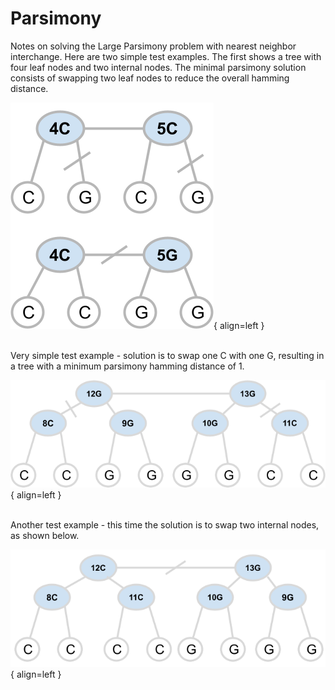 # Parsimony

Notes on solving the Large Parsimony problem with 
nearest neighbor interchange.  Here are two simple
test examples.  The first shows a tree with four leaf nodes and 
two internal nodes.  The minimal parsimony solution consists 
of swapping two leaf nodes to reduce the overall 
hamming distance.
<br>

![Placeholder](assets/LargeParsimonyNNI.png){ align=left }

<br>
Very simple test example - solution is to swap one C with one G, 
resulting in a tree with a minimum parsimony hamming distance of 1.
<br>

![Placeholder](assets/LargeParsimonyNNItest2.png){ align=left }

<br>
Another test example - this time the solution is to swap two internal
nodes, as shown below.
<br>

![Placeholder](assets/LargeParsimonyNNItest2Solution.png){ align=left }